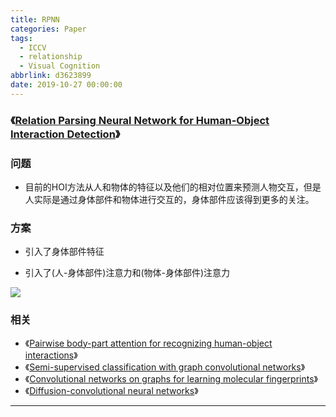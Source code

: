 ```yaml
---
title: RPNN
categories: Paper
tags:
  - ICCV
  - relationship
  - Visual Cognition
abbrlink: d3623899
date: 2019-10-27 00:00:00
---
```


### 《[Relation Parsing Neural Network for Human-Object Interaction Detection](http://openaccess.thecvf.com/content_ICCV_2019/papers/Zhou_Relation_Parsing_Neural_Network_for_Human-Object_Interaction_Detection_ICCV_2019_paper.pdf)》

<!-- more -->

### 问题

- 目前的HOI方法从人和物体的特征以及他们的相对位置来预测人物交互，但是人实际是通过身体部件和物体进行交互的，身体部件应该得到更多的关注。

### 方案

- 引入了身体部件特征

- 引入了(人-身体部件)注意力和(物体-身体部件)注意力

![](RPNN.png)

### 相关

- 《[Pairwise body-part attention for recognizing human-object interactions](http://openaccess.thecvf.com/content_ECCV_2018/papers/Haoshu_Fang_Pairwise_Body-Part_Attention_ECCV_2018_paper.pdf)》
- 《[Semi-supervised classification with graph convolutional networks](http://in.arxiv.org/pdf/1609.02907.pdf)》
- 《[Convolutional networks on graphs for learning molecular fingerprints](https://papers.nips.cc/paper/5954-convolutional-networks-on-graphs-for-learning-molecular-fingerprints.pdf)》
- 《[Diffusion-convolutional neural networks](https://papers.nips.cc/paper/6212-diffusion-convolutional-neural-networks.pdf)》

---
